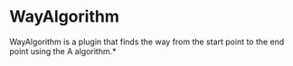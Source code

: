 # WayAlgorithm
WayAlgorithm is a plugin that finds the way from the start point to the end point using the A algorithm.*
